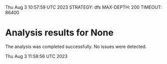 Thu Aug  3 10:57:59 UTC 2023
STRATEGY: dfs
MAX-DEPTH: 200
TIMEOUT: 86400
# Analysis results for None
The analysis was completed successfully. No issues were detected.

Thu Aug  3 11:58:56 UTC 2023
